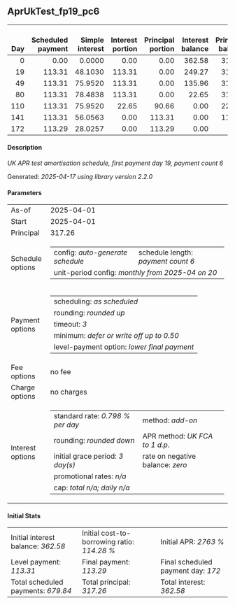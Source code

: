 <h2>AprUkTest_fp19_pc6</h2>
<table>
    <thead style="vertical-align: bottom;">
        <th style="text-align: right;">Day</th>
        <th style="text-align: right;">Scheduled payment</th>
        <th style="text-align: right;">Simple interest</th>
        <th style="text-align: right;">Interest portion</th>
        <th style="text-align: right;">Principal portion</th>
        <th style="text-align: right;">Interest balance</th>
        <th style="text-align: right;">Principal balance</th>
        <th style="text-align: right;">Total simple interest</th>
        <th style="text-align: right;">Total interest</th>
        <th style="text-align: right;">Total principal</th>
    </thead>
    <tr style="text-align: right;">
        <td class="ci00">0</td>
        <td class="ci01" style="white-space: nowrap;">0.00</td>
        <td class="ci02">0.0000</td>
        <td class="ci03">0.00</td>
        <td class="ci04">0.00</td>
        <td class="ci05">362.58</td>
        <td class="ci06">317.26</td>
        <td class="ci07">0.0000</td>
        <td class="ci08">0.00</td>
        <td class="ci09">0.00</td>
    </tr>
    <tr style="text-align: right;">
        <td class="ci00">19</td>
        <td class="ci01" style="white-space: nowrap;">113.31</td>
        <td class="ci02">48.1030</td>
        <td class="ci03">113.31</td>
        <td class="ci04">0.00</td>
        <td class="ci05">249.27</td>
        <td class="ci06">317.26</td>
        <td class="ci07">48.1030</td>
        <td class="ci08">113.31</td>
        <td class="ci09">0.00</td>
    </tr>
    <tr style="text-align: right;">
        <td class="ci00">49</td>
        <td class="ci01" style="white-space: nowrap;">113.31</td>
        <td class="ci02">75.9520</td>
        <td class="ci03">113.31</td>
        <td class="ci04">0.00</td>
        <td class="ci05">135.96</td>
        <td class="ci06">317.26</td>
        <td class="ci07">124.0550</td>
        <td class="ci08">226.62</td>
        <td class="ci09">0.00</td>
    </tr>
    <tr style="text-align: right;">
        <td class="ci00">80</td>
        <td class="ci01" style="white-space: nowrap;">113.31</td>
        <td class="ci02">78.4838</td>
        <td class="ci03">113.31</td>
        <td class="ci04">0.00</td>
        <td class="ci05">22.65</td>
        <td class="ci06">317.26</td>
        <td class="ci07">202.5388</td>
        <td class="ci08">339.93</td>
        <td class="ci09">0.00</td>
    </tr>
    <tr style="text-align: right;">
        <td class="ci00">110</td>
        <td class="ci01" style="white-space: nowrap;">113.31</td>
        <td class="ci02">75.9520</td>
        <td class="ci03">22.65</td>
        <td class="ci04">90.66</td>
        <td class="ci05">0.00</td>
        <td class="ci06">226.60</td>
        <td class="ci07">278.4908</td>
        <td class="ci08">362.58</td>
        <td class="ci09">90.66</td>
    </tr>
    <tr style="text-align: right;">
        <td class="ci00">141</td>
        <td class="ci01" style="white-space: nowrap;">113.31</td>
        <td class="ci02">56.0563</td>
        <td class="ci03">0.00</td>
        <td class="ci04">113.31</td>
        <td class="ci05">0.00</td>
        <td class="ci06">113.29</td>
        <td class="ci07">334.5471</td>
        <td class="ci08">362.58</td>
        <td class="ci09">203.97</td>
    </tr>
    <tr style="text-align: right;">
        <td class="ci00">172</td>
        <td class="ci01" style="white-space: nowrap;">113.29</td>
        <td class="ci02">28.0257</td>
        <td class="ci03">0.00</td>
        <td class="ci04">113.29</td>
        <td class="ci05">0.00</td>
        <td class="ci06">0.00</td>
        <td class="ci07">362.5728</td>
        <td class="ci08">362.58</td>
        <td class="ci09">317.26</td>
    </tr>
</table>
<h4>Description</h4>
<p><i>UK APR test amortisation schedule, first payment day 19, payment count 6</i></p>
<p>Generated: <i>2025-04-17 using library version 2.2.0</i></p>
<h4>Parameters</h4>
<table>
    <tr>
        <td>As-of</td>
        <td>2025-04-01</td>
    </tr>
    <tr>
        <td>Start</td>
        <td>2025-04-01</td>
    </tr>
    <tr>
        <td>Principal</td>
        <td>317.26</td>
    </tr>
    <tr>
        <td>Schedule options</td>
        <td>
            <table>
                <tr>
                    <td>config: <i>auto-generate schedule</i></td>
                    <td>schedule length: <i><i>payment count</i> 6</i></td>
                </tr>
                <tr>
                    <td colspan="2" style="white-space: nowrap;">unit-period config: <i>monthly from 2025-04 on 20</i></td>
                </tr>
            </table>
        </td>
    </tr>
    <tr>
        <td>Payment options</td>
        <td>
            <table>
                <tr>
                    <td>scheduling: <i>as scheduled</i></td>
                </tr>
                <tr>
                    <td>rounding: <i>rounded up</i></td>
                </tr>
                <tr>
                    <td>timeout: <i>3</i></td>
                </tr>
                <tr>
                    <td>minimum: <i>defer&nbsp;or&nbsp;write&nbsp;off&nbsp;up&nbsp;to&nbsp;0.50</i></td>
                </tr>
                <tr>
                    <td>level-payment option: <i>lower&nbsp;final&nbsp;payment</i></td>
                </tr>
            </table>
        </td>
    </tr>
    <tr>
        <td>Fee options</td>
        <td>no fee
        </td>
    </tr>
    <tr>
        <td>Charge options</td>
        <td>no charges
        </td>
    </tr>
    <tr>
        <td>Interest options</td>
        <td>
            <table>
                <tr>
                    <td>standard rate: <i>0.798 % per day</i></td>
                    <td>method: <i>add-on</i></td>
                </tr>
                <tr>
                    <td>rounding: <i>rounded down</i></td>
                    <td>APR method: <i>UK FCA to 1 d.p.</i></td>
                </tr>
                <tr>
                    <td>initial grace period: <i>3 day(s)</i></td>
                    <td>rate on negative balance: <i>zero</i></td>
                </tr>
                <tr>
                    <td colspan="2">promotional rates: <i><i>n/a</i></i></td>
                </tr>
                <tr>
                    <td colspan="2">cap: <i>total <i>n/a</i>; daily <i>n/a</i></td>
                </tr>
            </table>
        </td>
    </tr>
</table>
<h4>Initial Stats</h4>
<table>
    <tr>
        <td>Initial interest balance: <i>362.58</i></td>
        <td>Initial cost-to-borrowing ratio: <i>114.28 %</i></td>
        <td>Initial APR: <i>2763 %</i></td>
    </tr>
    <tr>
        <td>Level payment: <i>113.31</i></td>
        <td>Final payment: <i>113.29</i></td>
        <td>Final scheduled payment day: <i>172</i></td>
    </tr>
    <tr>
        <td>Total scheduled payments: <i>679.84</i></td>
        <td>Total principal: <i>317.26</i></td>
        <td>Total interest: <i>362.58</i></td>
    </tr>
</table>
